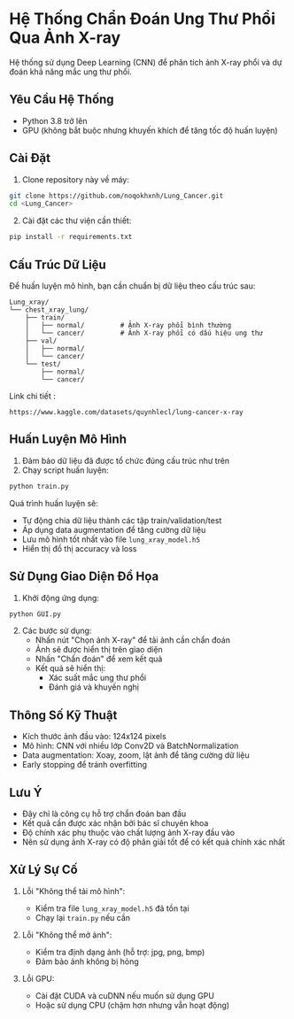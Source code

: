 # Hệ Thống Chẩn Đoán Ung Thư Phổi Qua Ảnh X-ray

Hệ thống sử dụng Deep Learning (CNN) để phân tích ảnh X-ray phổi và dự đoán khả năng mắc ung thư phổi.

## Yêu Cầu Hệ Thống

- Python 3.8 trở lên
- GPU (không bắt buộc nhưng khuyến khích để tăng tốc độ huấn luyện)

## Cài Đặt

1. Clone repository này về máy:
```bash
git clone https://github.com/noqokhxnh/Lung_Cancer.git
cd <Lung_Cancer>
```

2. Cài đặt các thư viện cần thiết:
```bash
pip install -r requirements.txt
```

## Cấu Trúc Dữ Liệu

Để huấn luyện mô hình, bạn cần chuẩn bị dữ liệu theo cấu trúc sau:

```
Lung_xray/
└── chest_xray_lung/
    ├── train/
    │   ├── normal/         # Ảnh X-ray phổi bình thường
    │   └── cancer/         # Ảnh X-ray phổi có dấu hiệu ung thư
    ├── val/
    │   ├── normal/
    │   └── cancer/
    └── test/
        ├── normal/
        └── cancer/
```
Link chi tiết :
```
https://www.kaggle.com/datasets/quynhlecl/lung-cancer-x-ray
```
## Huấn Luyện Mô Hình

1. Đảm bảo dữ liệu đã được tổ chức đúng cấu trúc như trên
2. Chạy script huấn luyện:
```bash
python train.py
```

Quá trình huấn luyện sẽ:
- Tự động chia dữ liệu thành các tập train/validation/test
- Áp dụng data augmentation để tăng cường dữ liệu
- Lưu mô hình tốt nhất vào file `lung_xray_model.h5`
- Hiển thị đồ thị accuracy và loss

## Sử Dụng Giao Diện Đồ Họa

1. Khởi động ứng dụng:
```bash
python GUI.py
```

2. Các bước sử dụng:
   - Nhấn nút "Chọn ảnh X-ray" để tải ảnh cần chẩn đoán
   - Ảnh sẽ được hiển thị trên giao diện
   - Nhấn "Chẩn đoán" để xem kết quả
   - Kết quả sẽ hiển thị:
     - Xác suất mắc ung thư phổi
     - Đánh giá và khuyến nghị

## Thông Số Kỹ Thuật

- Kích thước ảnh đầu vào: 124x124 pixels
- Mô hình: CNN với nhiều lớp Conv2D và BatchNormalization
- Data augmentation: Xoay, zoom, lật ảnh để tăng cường dữ liệu
- Early stopping để tránh overfitting

## Lưu Ý

- Đây chỉ là công cụ hỗ trợ chẩn đoán ban đầu
- Kết quả cần được xác nhận bởi bác sĩ chuyên khoa
- Độ chính xác phụ thuộc vào chất lượng ảnh X-ray đầu vào
- Nên sử dụng ảnh X-ray có độ phân giải tốt để có kết quả chính xác nhất

## Xử Lý Sự Cố

1. Lỗi "Không thể tải mô hình":
   - Kiểm tra file `lung_xray_model.h5` đã tồn tại
   - Chạy lại `train.py` nếu cần

2. Lỗi "Không thể mở ảnh":
   - Kiểm tra định dạng ảnh (hỗ trợ: jpg, png, bmp)
   - Đảm bảo ảnh không bị hỏng

3. Lỗi GPU:
   - Cài đặt CUDA và cuDNN nếu muốn sử dụng GPU
   - Hoặc sử dụng CPU (chậm hơn nhưng vẫn hoạt động)

